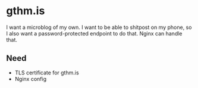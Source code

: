 # gthm.is

I want a microblog of my own.
I want to be able to shitpost on my phone, so I also want a password-protected endpoint to do that.
Nginx can handle that.

## Need

* TLS certificate for gthm.is
* Nginx config
